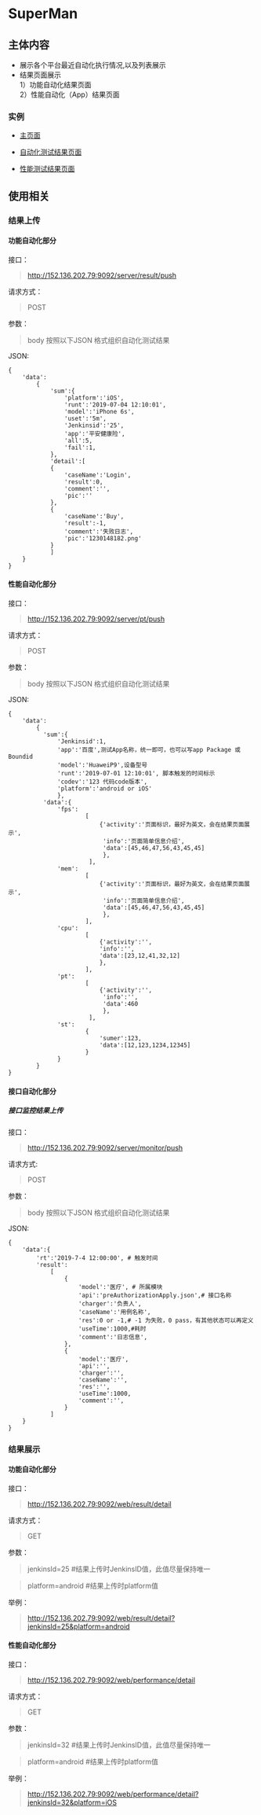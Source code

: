 # SuperMan

## 主体内容

+ 展示各个平台最近自动化执行情况,以及列表展示
+ 结果页面展示   
1）功能自动化结果页面   
2）性能自动化（App）结果页面

### 实例

+ [主页面](http://152.136.202.79:9092/web/index)

+ [自动化测试结果页面](http://152.136.202.79:9092/web/result/detail?jenkinsId=25&platform=android&test)

+ [性能测试结果页面](http://152.136.202.79:9092/web/performance/detail?jenkinsId=32&platform=iOS)

## 使用相关

### 结果上传

#### 功能自动化部分

接口：
>http://152.136.202.79:9092/server/result/push

请求方式：
> POST

参数：
>body 按照以下JSON 格式组织自动化测试结果

JSON:

    {
        'data':
            {
                'sum':{
                    'platform':'iOS',
                    'runt':'2019-07-04 12:10:01',
                    'model':'iPhone 6s',
                    'uset':'5m',
                    'Jenkinsid':'25',
                    'app':'平安健康险',
                    'all':5,
                    'fail':1,
                },
                'detail':[
                {
                    'caseName':'Login',
                    'result':0,
                    'comment':'',
                    'pic':''
                },
                {
                    'caseName':'Buy',
                    'result':-1,
                    'comment':'失败日志',
                    'pic':'1230148182.png'	
                }
                ]
        }
    }


#### 性能自动化部分

接口：
>http://152.136.202.79:9092/server/pt/push

请求方式：
> POST

参数：
>body 按照以下JSON 格式组织自动化测试结果

JSON:
    
    
    { 
        'data':
            {
              'sum':{
                  'Jenkinsid':1,
                  'app':'百度',测试App名称，统一即可，也可以写app Package 或 Boundid
                  'model':'HuaweiP9',设备型号
                  'runt':'2019-07-01 12:10:01', 脚本触发的时间标示
                  'codev':'123 代码code版本',
                  'platform':'android or iOS'
                  },
              'data':{
                  'fps':
                          [
                              {'activity':'页面标识，最好为英文，会在结果页面展示',
                               'info':'页面简单信息介绍',
                               'data':[45,46,47,56,43,45,45]
                               },
                           ],
                  'mem':
                          [
                              {'activity':'页面标识，最好为英文，会在结果页面展示',
                               'info':'页面简单信息介绍',
                               'data':[45,46,47,56,43,45,45]
                               },
                          ],
                  'cpu':
                          [
                              {'activity':'',
                              'info':'',
                              'data':[23,12,41,32,12]
                              },
                          ],
                  'pt':
                          [
                              {'activity':'',
                               'info':'',
                               'data':460
                               },
                           ],
                  'st':
                          {
                              'sumer':123,
                              'data':[12,123,1234,12345]
                          }
                  }
            }
    }
    
    
#### 接口自动化部分
##### 接口监控结果上传

接口：

>http://152.136.202.79:9092/server/monitor/push

请求方式:
>POST

参数：
>body 按照以下JSON 格式组织自动化测试结果

JSON:

    {
        'data':{
            'rt':'2019-7-4 12:00:00', # 触发时间
            'result':
                [
                    {
                        'model':'医疗', # 所属模块
                        'api':'preAuthorizationApply.json',# 接口名称
                        'charger':'负责人',
                        'caseName':'用例名称',
                        'res':0 or -1,# -1 为失败，0 pass，有其他状态可以再定义
                        'useTime':1000,#耗时
                        'comment':'日志信息',
                    },
                    {
                        'model':'医疗',
                        'api':'',
                        'charger':'',
                        'caseName':'',
                        'res':'',
                        'useTime':1000,
                        'comment':'',
                    }
                ]
        }
    }



### 结果展示

#### 功能自动化部分
接口：
>http://152.136.202.79:9092/web/result/detail

请求方式：
>GET

参数：
>jenkinsId=25 #结果上传时JenkinsID值，此值尽量保持唯一

>platform=android #结果上传时platform值

举例：
>http://152.136.202.79:9092/web/result/detail?jenkinsId=25&platform=android

#### 性能自动化部分
接口：
>http://152.136.202.79:9092/web/performance/detail

请求方式：
>GET

参数：
>jenkinsId=32 #结果上传时JenkinsID值，此值尽量保持唯一

>platform=android #结果上传时platform值

举例：
>http://152.136.202.79:9092/web/performance/detail?jenkinsId=32&platform=iOS

